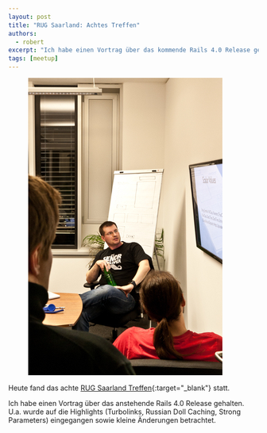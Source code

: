 ```yaml
---
layout: post
title: "RUG Saarland: Achtes Treffen"
authors:
  - robert
excerpt: "Ich habe einen Vortrag über das kommende Rails 4.0 Release gehalten."
tags: [meetup]
---
```


<figure>
  <img src="/images/rug-saarland-achtes-treffen.jpeg">
</figure>


Heute fand das achte [RUG Saarland Treffen](http://www.meetup.com/ruby-user-group-saarland/events/99957192/){:target="_blank"} statt.

Ich habe einen Vortrag über das anstehende Rails 4.0 Release gehalten. U.a. wurde auf die Highlights (Turbolinks, Russian Doll Caching, Strong Parameters) eingegangen sowie kleine Änderungen betrachtet.
